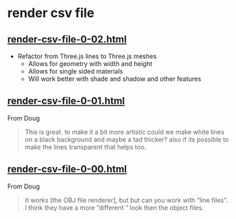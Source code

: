 # render csv file


## [render-csv-file-0-02.html]( https://jaanga.github.io/demo/doug-d/render-csv-file/render-csv-file-0-02.html )

* Refactor from Three.js lines to Three.js meshes
	* Allows for geometry with width and height
	* Allows for single sided materials
	* Will work better with shade and shadow and other features


## [render-csv-file-0-01.html]( https://jaanga.github.io/demo/doug-d/render-csv-file/render-csv-file-0-01.html )

From Doug

> This is great.  to make it a bit more artistic could we make white lines on a black background and maybe a tad thicker?  also if its possible to make the lines transparent that helps too.

## [render-csv-file-0-00.html]( https://jaanga.github.io/demo/doug-d/render-csv-file/render-csv-file-0-00.html )

From Doug

> It works [the OBJ file renderer], but  but can you work with “line files”.  I think they have a more ”different “ look then the object files.

